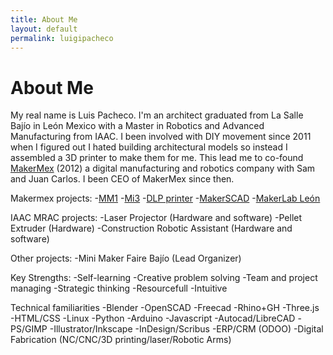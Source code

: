 ```yaml
---
title: About Me
layout: default
permalink: luigipacheco
---
```


# About Me  

My real name is Luis Pacheco. I'm an architect graduated from La Salle Bajío in León Mexico with a Master in Robotics and Advanced Manufacturing from IAAC.
I been involved with DIY movement since 2011 when I figured out I hated building architectural models so instead I assembled a 3D printer to make them for me. This lead me to co-found [MakerMex](http://www.makermex.com) (2012) a digital manufacturing and robotics company with Sam and Juan Carlos. I been CEO of MakerMex since then.

Makermex projects:
-[MM1](https://www.kickstarter.com/projects/495547969/mm1-modular-3d-printer-customize-your-printing-exp)
-[Mi3](http://makermex.com/shop/product/impresora-3d-mi3-9)
-[DLP printer](http://makermex.com/shop/product/impresora-3d-m-uv-4)
-[MakerSCAD](https://www.makerscad.com)
-[MakerLab León](https://www.makerlableon.com)

IAAC MRAC projects:
  -Laser Projector (Hardware and software)
  -Pellet Extruder (Hardware)
  -Construction Robotic Assistant (Hardware and software)

Other projects:
  -Mini Maker Faire Bajío (Lead Organizer)

Key Strengths:
-Self-learning
-Creative problem solving
-Team and project managing
-Strategic thinking
-Resourcefull
-Intuitive

Technical familiarities
-Blender
-OpenSCAD
-Freecad
-Rhino+GH
-Three.js
-HTML/CSS
-Linux
-Python
-Arduino
-Javascript
-Autocad/LibreCAD
-PS/GIMP
-Illustrator/Inkscape
-InDesign/Scribus
-ERP/CRM (ODOO)
-Digital Fabrication (NC/CNC/3D printing/laser/Robotic Arms)
